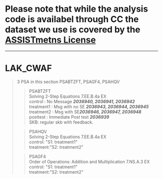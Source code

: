 # Please note that while the analysis code is availabel through CC the dataset we use is covered by the [ASSISTmetns License](https://new.assistments.org/terms-and-conditions-assistments)

------
# LAK_CWAF

> 3 PSA in this section 
> PSABTZFT, PSAGF4, PSAHQV
>> PSABTZFT <br/>
>> Solving 2-Step Equations 7.EE.B.4a EX <br/>
>> control    : No Message ***2036940, 2036941, 2036942***<br/>
>> treatment1 : Msg with no SE ***2036943, 2036944, 2036945***<br/> 
>> treatment2 : Msg with SE***2036946, 2036947, 2036948***<br/>
>> posttest   : Immediate Post test ***2036939***<br/>
>> SKB: regular skb with feedback.
>
>> PSAHQV <br/>
>> Solving 2-Step Equations 7.EE.B.4a EX <br/>
>> control:  "S1: treatment1" <br/>
>> treatment:"S2: treatment2" 
>
>> PSAGF4 <br/>
>> Order of Operations: Addition and Multiplication 7.NS.A.3 EX <br/>
>> control:  "S1: treatment1" <br/>
>> treatment:"S2: treatment2" 
> 
